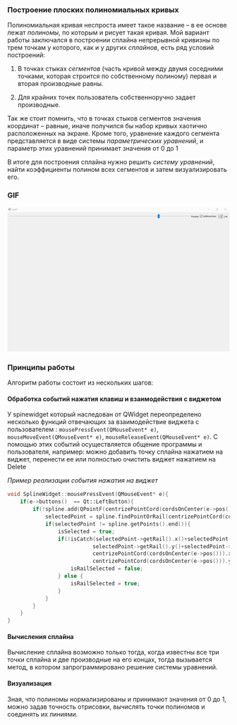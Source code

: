 ### Построение плоских полиномиальных кривых

Полиномиальная кривая неспроста имеет такое название – в ее основе лежат _полиномы_, по которым и рисует такая кривая. Мой вариант работы заключался в построении сплайна непрерывной кривизны по трем точкам у которого, как и у других _сплайнов_, есть ряд условий построений: 

1)	В точках стыках _сегментов_ (часть кривой между двумя соседними точками, которая строится по собственному полиному) первая и вторая производные равны.

2)	Для крайних точек пользователь собственноручно задает производные.

Так же стоит помнить, что в точках стыков сегментов значения координат – равные, иначе получился бы набор кривых хаотично расположенных на экране. Кроме того, уравнение каждого сегмента представляется в виде системы _параметрических уравнений_, и параметр этих уравнений принимает значения от 0 до 1

В итоге для построения сплайна нужно решить _систему уравнений_, найти коэффициенты полином всех сегментов и затем визуализировать его.

### GIF

![](lab7.gif)

### Принципы работы

Алгоритм работы состоит из нескольких шагов:

#### Обработка событий нажатия клавиш и взаимодействия с виджетом

У spinewidget который наследован от QWidget переопределено несколько функций отвечающих за взаимодействие виджета с пользователем : ```mousePressEvent(QMouseEvent* e)```, ```mouseMoveEvent(QMouseEvent* e)```, ```mouseReleaseEvent(QMouseEvent* e)```. С помощью этих событий осуществляется общение программы и пользователя, например: можно добавить точку сплайна нажатием на виджет, перенести ее или полностью очистить виджет нажатием на Delete

_Пример реализации события нажатия на виджет_

```c++
void SplineWidget::mousePressEvent(QMouseEvent* e){
    if(e->buttons()  == Qt::LeftButton){
        if(!spline.add(QPointF(centrizePointCord(cordsOnCenter(e->pos()))))){
            selectedPoint = spline.findPointOrRail(centrizePointCord(cordsOnCenter(e->pos())));
            if(selectedPoint != spline.getPoints().end()){
                isSelected = true;
                if(!isCatch(selectedPoint->getRail().x()+selectedPoint->x(),
                           selectedPoint->getRail().y()+selectedPoint->y(),
                           centrizePointCord(cordsOnCenter(e->pos())).x(),
                           centrizePointCord(cordsOnCenter(e->pos())).y())){
                    isRailSelected = false;
                } else {
                    isRailSelected = true;
                }
            }
        }
    }
}
```

#### Вычисления cплайна

Вычисление сплайна возможно только тогда, когда известны все три точки сплайна и две производные на его концах, тогда вызывается метод, в котором запрограммировано решение системы уравнений.

#### Визуализация

Зная, что полиномы нормализированы и принимают значения от 0 до 1, можно задав точность отрисовки, вычислять точки полиномов и соединять их линиями. 
